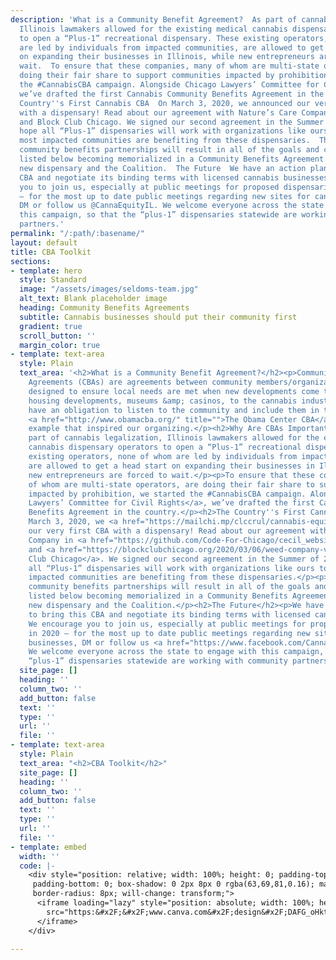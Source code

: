 ```yaml
---
description: 'What is a Community Benefit Agreement?  As part of cannabis legalization,
  Illinois lawmakers allowed for the existing medical cannabis dispensary operators
  to open a “Plus-1” recreational dispensary. These existing operators, none of whom
  are led by individuals from impacted communities, are allowed to get a head start
  on expanding their businesses in Illinois, while new entrepreneurs are forced to
  wait.  To ensure that these companies, many of whom are multi-state operators, are
  doing their fair share to support communities impacted by prohibition, we started
  the #CannabisCBA campaign. Alongside Chicago Lawyers’ Committee for Civil Rights,
  we’ve drafted the first Cannabis Community Benefits Agreement in the country.  The
  Country''s First Cannabis CBA  On March 3, 2020, we announced our very first CBA
  with a dispensary! Read about our agreement with Nature’s Care Company in Crain’s
  and Block Club Chicago. We signed our second agreement in the Summer of 2020, and
  hope all “Plus-1” dispensaries will work with organizations like ours to ensure
  most impacted communities are benefiting from these dispensaries.  The most impactful
  community benefits partnerships will result in all of the goals and commitments
  listed below becoming memorialized in a Community Benefits Agreement between the
  new dispensary and the Coalition.  The Future  We have an action plan to bring this
  CBA and negotiate its binding terms with licensed cannabis businesses. We encourage
  you to join us, especially at public meetings for proposed dispensaries in 2020
  — for the most up to date public meetings regarding new sites for cannabis businesses,
  DM or follow us @CannaEquityIL. We welcome everyone across the state to engage with
  this campaign, so that the “plus-1” dispensaries statewide are working with community
  partners.'
permalink: "/:path/:basename/"
layout: default
title: CBA Toolkit
sections:
- template: hero
  style: Standard
  image: "/assets/images/seldoms-team.jpg"
  alt_text: Blank placeholder image
  heading: Community Benefits Agreements
  subtitle: Cannabis businesses should put their community first
  gradient: true
  scroll_button: ''
  margin_color: true
- template: text-area
  style: Plain
  text_area: '<h2>What is a Community Benefit Agreement?</h2><p>Community Benefits
    Agreements (CBAs) are agreements between community members/organizations and businesses,
    designed to ensure local needs are met when new developments come to town. From
    housing developments, museums &amp; casinos, to the cannabis industry, businesses
    have an obligation to listen to the community and include them in their plans.
    <a href="http://www.obamacba.org/" title="">The Obama Center CBA</a> is a great
    example that inspired our organizing.</p><h2>Why Are CBAs Important to Us?</h2><p>As
    part of cannabis legalization, Illinois lawmakers allowed for the existing medical
    cannabis dispensary operators to open a “Plus-1” recreational dispensary. These
    existing operators, none of whom are led by individuals from impacted communities,
    are allowed to get a head start on expanding their businesses in Illinois, while
    new entrepreneurs are forced to wait.</p><p>To ensure that these companies, many
    of whom are multi-state operators, are doing their fair share to support communities
    impacted by prohibition, we started the #CannabisCBA campaign. Alongside <a href="https://www.clccrul.org/">Chicago
    Lawyers’ Committee for Civil Rights</a>, we’ve drafted the first Cannabis Community
    Benefits Agreement in the country.</p><h2>The Country''s First Cannabis CBA</h2><p>On
    March 3, 2020, we <a href="https://mailchi.mp/clccrul/cannabis-equity-coalition-natures-care-cba">announced</a>
    our very first CBA with a dispensary! Read about our agreement with Nature’s Care
    Company in <a href="https://github.com/Code-For-Chicago/cecil_website/raw/master/src/images/Crains_cba.pdf">Crain’s</a>
    and <a href="https://blockclubchicago.org/2020/03/06/weed-company-vows-to-hire-those-hurt-by-war-on-drugs-and-more-in-milestone-agreement-with-cannabis-equity-coalition/">Block
    Club Chicago</a>. We signed our second agreement in the Summer of 2020, and hope
    all “Plus-1” dispensaries will work with organizations like ours to ensure most
    impacted communities are benefiting from these dispensaries.</p><p>The most impactful
    community benefits partnerships will result in all of the goals and commitments
    listed below becoming memorialized in a Community Benefits Agreement between the
    new dispensary and the Coalition.</p><h2>The Future</h2><p>We have an action plan
    to bring this CBA and negotiate its binding terms with licensed cannabis businesses.
    We encourage you to join us, especially at public meetings for proposed dispensaries
    in 2020 — for the most up to date public meetings regarding new sites for cannabis
    businesses, DM or follow us <a href="https://www.facebook.com/CannaEquityIL">@CannaEquityIL</a>.
    We welcome everyone across the state to engage with this campaign, so that the
    “plus-1” dispensaries statewide are working with community partners.</p>'
  site_page: []
  heading: ''
  column_two: ''
  add_button: false
  text: ''
  type: ''
  url: ''
  file: ''
- template: text-area
  style: Plain
  text_area: "<h2>CBA Toolkit</h2>"
  site_page: []
  heading: ''
  column_two: ''
  add_button: false
  text: ''
  type: ''
  url: ''
  file: ''
- template: embed
  width: ''
  code: |-
    <div style="position: relative; width: 100%; height: 0; padding-top: 129.4118%;
     padding-bottom: 0; box-shadow: 0 2px 8px 0 rgba(63,69,81,0.16); margin-top: 1.6em; margin-bottom: 0.9em; overflow: hidden;
     border-radius: 8px; will-change: transform;">
      <iframe loading="lazy" style="position: absolute; width: 100%; height: 100%; top: 0; left: 0; border: none; padding: 0;margin: 0;"
        src="https:&#x2F;&#x2F;www.canva.com&#x2F;design&#x2F;DAFG_oHktko&#x2F;view?embed" allowfullscreen="allowfullscreen" allow="fullscreen">
      </iframe>
    </div>

---
```

